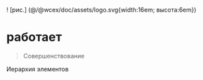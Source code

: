 <!--DESC: {icon:{name:"explore"},id:7} -->

! [рис.] (@/@wcex/doc/assets/logo.svg{width:16em; высота:6em})
# работает
> Совершенствование

Иерархия элементов